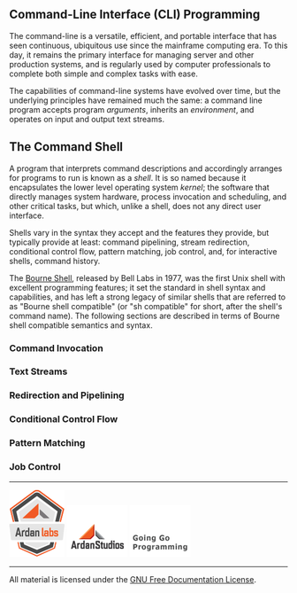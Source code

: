 ## Command-Line Interface (CLI) Programming

The command-line is a versatile, efficient, and portable interface that has
seen continuous, ubiquitous use since the mainframe computing era. To this day,
it remains the primary interface for managing server and other production
systems, and is regularly used by computer professionals to complete both
simple and complex tasks with ease.

The capabilities of command-line systems have evolved over time, but the
underlying principles have remained much the same: a command line program
accepts program *arguments*, inherits an *environment*, and operates on input
and output text streams.

## The Command Shell

A program that interprets command descriptions and accordingly arranges for
programs to run is known as a *shell*. It is so named because it encapsulates
the lower level operating system *kernel*; the software that directly manages
system hardware, process invocation and scheduling, and other critical tasks,
but which, unlike a shell, does not any direct user interface.

Shells vary in the syntax they accept and the features they provide, but
typically provide at least: command pipelining, stream redirection, conditional
control flow, pattern matching, job control, and, for interactive shells,
command history.

The [Bourne Shell][sh], released by Bell Labs in 1977, was the first Unix shell
with excellent programming features; it set the standard in shell syntax and
capabilities, and has left a strong legacy of similar shells that are referred
to as "Bourne shell compatible" (or "sh compatible" for short, after the
shell's command name). The following sections are described in terms of Bourne
shell compatible semantics and syntax.

  [sh]: http://en.wikipedia.org/wiki/Bourne_shell

### Command Invocation

### Text Streams

### Redirection and Pipelining

### Conditional Control Flow

### Pattern Matching

### Job Control

___
[![GoingGo Training](../00-slides/images/ggt_logo.png)](http://www.goinggotraining.net)
[![Ardan Studios](../00-slides/images/ardan_logo.png)](http://www.ardanstudios.com)
[![GoingGo Blog](../00-slides/images/ggb_logo.png)](http://www.goinggo.net)
___
All material is licensed under the [GNU Free Documentation License](https://github.com/ArdanStudios/gotraining/blob/master/LICENSE).
